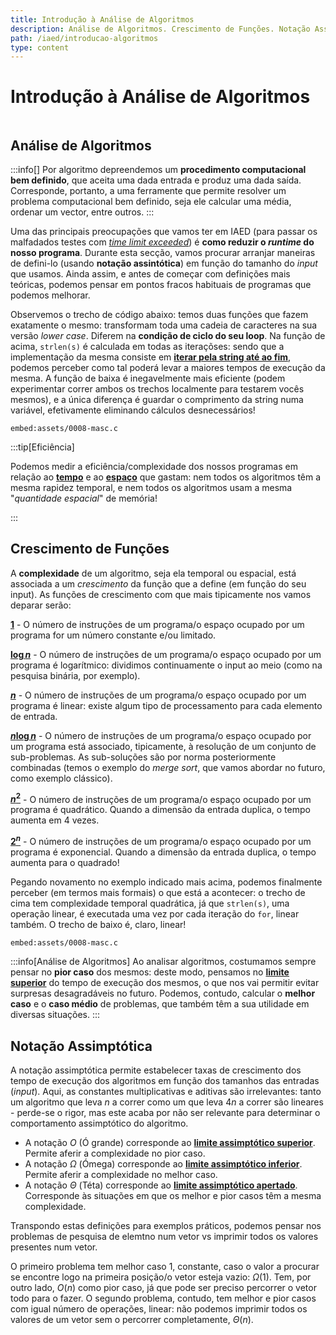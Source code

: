 ```yaml
---
title: Introdução à Análise de Algoritmos
description: Análise de Algoritmos. Crescimento de Funções. Notação Assimptótica.
path: /iaed/introducao-algoritmos
type: content
---
```


# Introdução à Análise de Algoritmos

```toc

```

## Análise de Algoritmos

:::info[]
Por algoritmo depreendemos um **procedimento computacional bem definido**, que aceita uma dada entrada e produz uma dada saída. Corresponde, portanto, a uma ferramente que permite resolver um problema computacional bem definido, seja ele calcular uma média, ordenar um vector, entre outros.
:::

Uma das principais preocupações que vamos ter em IAED (para passar os malfadados testes com [_time limit exceeded_](color:yellow)) é **como reduzir o _runtime_ do nosso programa**. Durante esta secção, vamos procurar arranjar maneiras de defini-lo (usando **notação assintótica**) em função do tamanho do _input_ que usamos. Ainda assim, e antes de começar com definições mais teóricas, podemos pensar em pontos fracos habituais de programas que podemos melhorar.

Observemos o trecho de código abaixo: temos duas funções que fazem exatamente o mesmo: transformam toda uma cadeia de caracteres na sua versão _lower case_. Diferem na **condição de ciclo do seu loop**. Na função de acima, `strlen(s)` é calculada em todas as iteraçõses: sendo que a implementação da mesma consiste em [**iterar pela string até ao fim**](color:red), podemos perceber como tal poderá levar a maiores tempos de execução da mesma. A função de baixa é inegavelmente mais eficiente (podem experimentar correr ambos os trechos localmente para testarem vocês mesmos), e a única diferença é guardar o comprimento da string numa variável, efetivamente eliminando cálculos desnecessários!

`embed:assets/0008-masc.c`

:::tip[Eficiência]

Podemos medir a eficiência/complexidade dos nossos programas em relação ao [**tempo**](color:green) e ao [**espaço**](color:orange) que gastam: nem todos os algoritmos têm a mesma rapidez temporal, e nem todos os algoritmos usam a mesma "_quantidade espacial_" de memória!

:::

## Crescimento de Funções

A **complexidade** de um algoritmo, seja ela temporal ou espacial, está associada a um _crescimento_ da função que a define (em função do seu input). As funções de crescimento com que mais tipicamente nos vamos deparar serão:

[**$1$**](color:red) - O número de instruções de um programa/o espaço ocupado por um programa for um número constante e/ou limitado.

[**$\log{n}$**](color:red) - O número de instruções de um programa/o espaço ocupado por um programa é logarítmico: dividimos continuamente o input ao meio (como na pesquisa binária, por exemplo).

[**$n$**](color:red) - O número de instruções de um programa/o espaço ocupado por um programa é linear: existe algum tipo de processamento para cada elemento de entrada.

[**$n\log{n}$**](color:red) - O número de instruções de um programa/o espaço ocupado por um programa está associado, tipicamente, à resolução de um conjunto de sub-problemas. As sub-soluções são por norma posteriormente combinadas (temos o exemplo do _merge sort_, que vamos abordar no futuro, como exemplo clássico).

[**$n^2$**](color:red) - O número de instruções de um programa/o espaço ocupado por um programa é quadrático. Quando a dimensão da entrada duplica, o tempo aumenta em 4 vezes.

[**$2^n$**](color:red) - O número de instruções de um programa/o espaço ocupado por um programa é exponencial. Quando a dimensão da entrada duplica, o tempo aumenta para o quadrado!

Pegando novamento no exemplo indicado mais acima, podemos finalmente perceber (em termos mais formais) o que está a acontecer: o trecho de cima tem complexidade temporal quadrática, já que `strlen(s)`, uma operação linear, é executada uma vez por cada iteração do `for`, linear também. O trecho de baixo é, claro, linear!

`embed:assets/0008-masc.c`

:::info[Análise de Algoritmos]
Ao analisar algoritmos, costumamos sempre pensar no **pior caso** dos mesmos: deste modo, pensamos no [**limite superior**](color:red) do tempo de execução dos mesmos, o que nos vai permitir evitar surpresas desagradáveis no futuro. Podemos, contudo, calcular o **melhor caso** e o **caso médio** de problemas, que também têm a sua utilidade em diversas situações.
:::

## Notação Assimptótica

A notação assimptótica permite estabelecer taxas de crescimento dos tempo de execução dos algoritmos em função dos tamanhos das entradas (_input_). Aqui, as constantes multiplicativas e aditivas são irrelevantes: tanto um algoritmo que leva $n$ a correr como um que leva $4n$ a correr são lineares - perde-se o rigor, mas este acaba por não ser relevante para determinar o comportamento assimptótico do algoritmo.

- A notação $O$ (Ó grande) corresponde ao [**limite assimptótico superior**](color:purple). Permite aferir a complexidade no pior caso.
- A notação $\Omega$ (Ómega) corresponde ao [**limite assimptótico inferior**](color:orange). Permite aferir a complexidade no melhor caso.
- A notação $\Theta$ (Téta) corresponde ao [**limite assimptótico apertado**](color:green). Corresponde às situações em que os melhor e pior casos têm a mesma complexidade.

Transpondo estas definições para exemplos práticos, podemos pensar nos problemas de pesquisa de elemtno num vetor vs imprimir todos os valores presentes num vetor.

O primeiro problema tem melhor caso $1$, constante, caso o valor a procurar se encontre logo na primeira posição/o vetor esteja vazio: $\Omega(1)$. Tem, por outro lado, $O(n)$ como pior caso, já que pode ser preciso percorrer o vetor todo para o fazer. O segundo problema, contudo, tem melhor e pior casos com igual número de operações, linear: não podemos imprimir todos os valores de um vetor sem o percorrer completamente, $\Theta(n)$.
